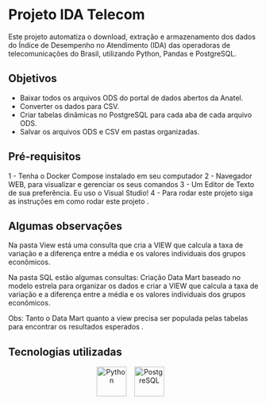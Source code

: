 # Projeto IDA Telecom




Este projeto automatiza o download, extração e armazenamento dos dados do Índice de Desempenho no Atendimento (IDA) das operadoras de telecomunicações do Brasil, utilizando Python, Pandas e PostgreSQL.

## Objetivos

- Baixar todos os arquivos ODS do portal de dados abertos da Anatel.
- Converter os dados para CSV.
- Criar tabelas dinâmicas no PostgreSQL para cada aba de cada arquivo ODS.
- Salvar os arquivos ODS e CSV em pastas organizadas.

## Pré-requisitos
1 - Tenha o Docker Compose instalado em seu computador
2 - Navegador WEB, para visualizar e gerenciar os seus comandos
3 - Um Editor de Texto de sua preferência. Eu uso o Visual Studio!
4 - Para rodar este projeto siga as instruções em como rodar este projeto .

## Algumas observações 

Na pasta View está uma consulta que cria a VIEW que calcula a taxa de variação e a diferença entre a média e os valores individuais dos grupos econômicos.

Na pasta SQL estão algumas consultas:  Criação Data Mart baseado no modelo estrela para organizar os dados e criar a VIEW que calcula a taxa de variação e a diferença entre a média e os valores individuais dos grupos econômicos.

Obs:  Tanto o Data Mart quanto a view precisa ser populada pelas tabelas para encontrar os resultados esperados .


## Tecnologias utilizadas

<p align="center">
  <img src="https://cdn.jsdelivr.net/gh/devicons/devicon/icons/python/python-original.svg" alt="Python" width="60" height="60"/>
  &nbsp;&nbsp;
  <img src="https://cdn.jsdelivr.net/gh/devicons/devicon/icons/postgresql/postgresql-original.svg" alt="PostgreSQL" width="60" height="60"/>
  &nbsp;&nbsp;
  
